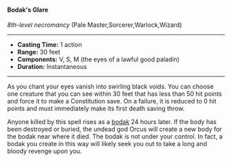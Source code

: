 #### Bodak's Glare
*8th-level necromancy* (Pale Master,Sorcerer,Warlock,Wizard)
___
- **Casting Time:** 1 action
- **Range:** 30 feet
- **Components:** V, S, M (the eyes of a lawful good paladin)
- **Duration:** Instantaneous
---
As you chant your eyes vanish into swirling black voids. You can choose one creature that you can see within 30 feet that has less than 50 hit points and force it to make a Constitution save. On a failure, it is reduced to 0 hit points and must immediately make its first death saving throw.

Anyone killed by this spell rises as a [bodak](/Creatures/Bodak.md) 24 hours later. If the body has been destroyed or buried, the undead god Orcus will create a new body for the bodak near where it died. The bodak is not under your control. In fact, a bodak you create in this way will likely seek you out to take a long and bloody revenge upon you.
